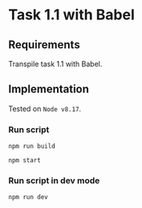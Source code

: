 # Task 1.1 with Babel

## Requirements

Transpile task 1.1 with Babel.

## Implementation

Tested on `Node v8.17`.

### Run script

`npm run build`

`npm start`

### Run script in dev mode

`npm run dev`
